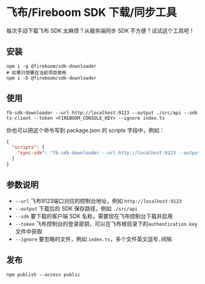# 飞布/Fireboom SDK 下载/同步工具

每次手动下载飞布 SDK 太麻烦？从服务端同步 SDK 不方便？试试这个工具吧！

## 安装

```shell
npm i -g @fireboom/sdk-downloader
# 如果只想要在当前项目使用
npm i -D @fireboom/sdk-downloader
```

## 使用

```shell
fb-sdk-downloader --url http://localhost:9123 --output ./src/api --sdk ts-client --token <FIREBOOM_CONSOLE_KEY> --ignore index.ts
```

你也可以把这个命令写到 package.json 的 scripts 字段中，例如：

```json
{
  "scripts": {
    "sync-sdk": "fb-sdk-downloader --url http://localhost:9123 --output ./src/api --sdk ts-client --token <FIREBOOM_CONSOLE_KEY> --ignore index.ts"
  }
}
```

## 参数说明

- `--url` 飞布9123端口对应的控制台地址，例如 `http://localhost:9123`
- `--output` 下载后的 SDK 保存路径，例如 `./src/api`
- `--sdk` 要下载的客户端 SDK 名称，需要现在飞布控制台下载并启用
- `--token` 飞布控制台的登录密钥，可以在飞布根目录下的`authentication.key`文件中获取
- `--ignore` 要忽略的文件，例如 `index.ts`，多个文件英文逗号`,`间隔

## 发布

```shell
npm publish --access public
```